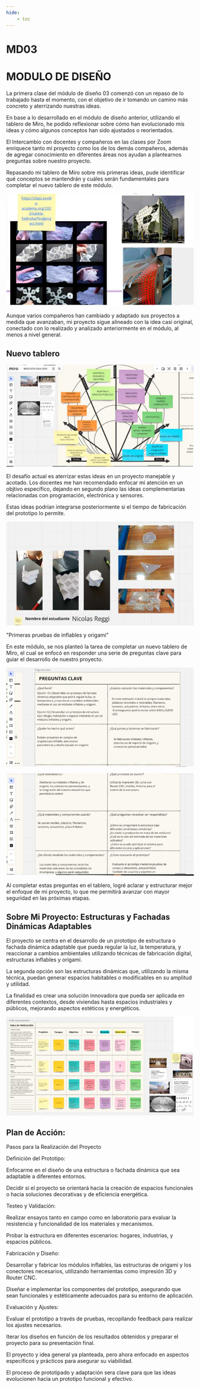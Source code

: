 ```yaml
---
hide:
    - toc
---
```


# MD03
# MODULO DE DISEÑO



La primera clase del módulo de diseño 03 comenzó con un repaso de lo trabajado hasta el momento, con el objetivo de ir tomando un camino más concreto y aterrizando nuestras ideas.


En base a lo desarrollado en el módulo de diseño anterior, utilizando el tablero de Miro, he podido reflexionar sobre cómo han evolucionado mis ideas y cómo algunos conceptos han sido ajustados o reorientados. 


El Intercambio con docentes y compañeros en las clases por Zoom enriquece tanto mi proyecto como los de los demás compañeros, además de agregar conocimiento en diferentes áreas nos ayudan a plantearnos preguntas sobre nuestro proyecto.


Repasando mi tablero de Miro sobre mis primeras ideas, pude identificar qué conceptos se mantendrán y cuáles serán fundamentales para completar el nuevo tablero de este módulo. 


![](../images/md03/md03_1.jpg)


Aunque varios compañeros han cambiado y adaptado sus proyectos a medida que avanzaban, mi proyecto sigue alineado con la idea casi original, conectado con lo realizado y analizado anteriormente en el módulo, al menos a nivel general.

<h2><b>Nuevo tablero</b></h2>

![](../images/md03/md03_3.jpg)


El desafío actual es aterrizar estas ideas en un proyecto manejable y acotado. Los docentes me han recomendado enfocar mi atención en un objtivo específico, dejando en segundo plano las ideas complementarias relacionadas con programación, electrónica y sensores.

 Estas ideas podrían integrarse posteriormente si el tiempo de fabricación del prototipo lo permite.

![](../images/md03/md03_2.jpg)


"Primeras pruebas de inflables y origami"


En este módulo, se nos planteó la tarea de completar un nuevo tablero de Miro, el cual se enfocó en responder una serie de preguntas clave para guiar el desarrollo de nuestro proyecto. 


![](../images/md03/md03_4.jpg)

![](../images/md03/md03_5.jpg)


Al completar estas preguntas en el tablero, logré aclarar y estructurar mejor el enfoque de mi proyecto, lo que me permitirá avanzar con mayor seguridad en las próximas etapas.


<h2><b>Sobre Mi Proyecto: Estructuras y Fachadas Dinámicas Adaptables</b></h2>


El proyecto se centra en el desarrollo de un prototipo de estructura o fachada dinámica adaptable que pueda regular la luz, la temperatura, y reaccionar a cambios ambientales utilizando técnicas de fabricación digital, estructuras inflables y origami.


La segunda opción son las estructuras dinámicas que, utilizando la misma técnica, puedan generar espacios habitables o modificables en su amplitud y utilidad. 


La finalidad es crear una solución innovadora que pueda ser aplicada en diferentes contextos, desde viviendas hasta espacios industriales y públicos, mejorando aspectos estéticos y energéticos.


![](../images/md03/md03_6.jpg)

<h2><b>Plan de Acción:</b></h2>

 Pasos para la Realización del Proyecto

 
Definición del Prototipo:


Enfocarme en el diseño de una estructura o fachada dinámica que sea adaptable a diferentes entornos.


Decidir si el proyecto se orientará hacia la creación de espacios funcionales o hacia soluciones decorativas y de eficiencia energética.


Testeo y Validación:


Realizar ensayos tanto en campo como en laboratorio para evaluar la resistencia y funcionalidad de los materiales y mecanismos.


Probar la estructura en diferentes escenarios: hogares, industrias, y espacios públicos.


Fabricación y Diseño:


Desarrollar y fabricar los módulos inflables, las estructuras de origami y los conectores necesarios, utilizando herramientas como impresión 3D y Router CNC.


Diseñar e implementar los componentes del prototipo, asegurando que sean funcionales y estéticamente adecuados para su entorno de aplicación.


Evaluación y Ajustes:


Evaluar el prototipo a través de pruebas, recopilando feedback para realizar los ajustes necesarios.


Iterar los diseños en función de los resultados obtenidos y preparar el proyecto para su presentación final.


El proyecto y idea general ya planteada, pero ahora enfocado en aspectos específicos y prácticos para asegurar su viabilidad. 


El proceso de prototipado y adaptación sera clave para que las ideas evolucionen hacia un prototipo funcional y efectivo.

